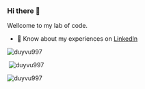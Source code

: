 ### Hi there 👋
Wellcome to my lab of code.
- 📄 Know about my experiences on [LinkedIn](https://www.linkedin.com/in/duy-vu-1a9767170/)
<p><img src="https://github-readme-stats.vercel.app/api/top-langs?username=duyvu997&show_icons=true&locale=en&layout=compact" alt="duyvu997" /></p>

<p>&nbsp;<img src="https://github-readme-stats.vercel.app/api?username=duyvu997&show_icons=true&locale=en" alt="duyvu997" /></p>

<p><img src="https://github-readme-streak-stats.herokuapp.com/?user=duyvu997&" alt="duyvu997" /></p>

<!--
**duyvu997/duyvu997** is a ✨ _special_ ✨ repository because its `README.md` (this file) appears on your GitHub profile.

Here are some ideas to get you started:

- 🔭 I’m currently working on ...
- 🌱 I’m currently learning ...
- 👯 I’m looking to collaborate on ...
- 🤔 I’m looking for help with ...
- 💬 Ask me about ...
- 📫 How to reach me: ...
- 😄 Pronouns: ...
- ⚡ Fun fact: ...
-->
